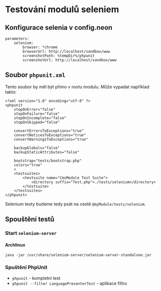 # Testování modulů seleniem

## Konfigurace selenia v config.neon

	parameters:
		selenium:
			browser: *chrome
			browserUrl: http://localhost/sandbox/www
			screenshotPath: %tempDir%/phpunit
			screenshotUrl: http://localhost/sandbox/www

## Soubor `phpunit.xml`

Tento soubor by měl být přímo v rootu modulu. Může vypadat například takto:

    <?xml version="1.0" encoding="utf-8" ?>
    <phpunit
        stopOnError="false"
        stopOnFailure="false"
        stopOnIncomplete="false"
        stopOnSkipped="false"
    
        convertErrorsToExceptions="true"
        convertNoticesToExceptions="true"
        convertWarningsToExceptions="true"
        
        backupGlobals="false"
        backupStaticAttributes="false"
    
        bootstrap="tests/bootstrap.php"
        colors="true"
        >
        <testsuites>
            <testsuite name="CmsModule Test Suite">
                <directory suffix="Test.php">./tests/selenium</directory>
            </testsuite>
        </testsuites>
    </phpunit>

Selenium testy budeme tedy psát na cestě `@myModule/tests/selenium`.

## Spouštění testů

### Start `selenium-server`

#### Archlinux
	java -jar /usr/share/selenium-server/selenium-server-standalone.jar

### Spuštění PhpUnit

- `phpunit` - kompletní test
- `phpunit --filter LanguagePresenterTest` - aplikace filtru

